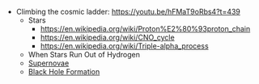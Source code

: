 - Climbing the cosmic ladder: https://youtu.be/hFMaT9oRbs4?t=439
	- Stars
		- https://en.wikipedia.org/wiki/Proton%E2%80%93proton_chain
		- https://en.wikipedia.org/wiki/CNO_cycle
		- https://en.wikipedia.org/wiki/Triple-alpha_process
	- When Stars Run Out of Hydrogen
	- [Supernovae](https://www.youtube.com/watch?v=uCIAoHfaWSw&list=PLpH1IDQEoE8RcqS_pkobgfDutokKYKGjb)
	- [Black Hole Formation](https://youtu.be/g93Du0HMuis)